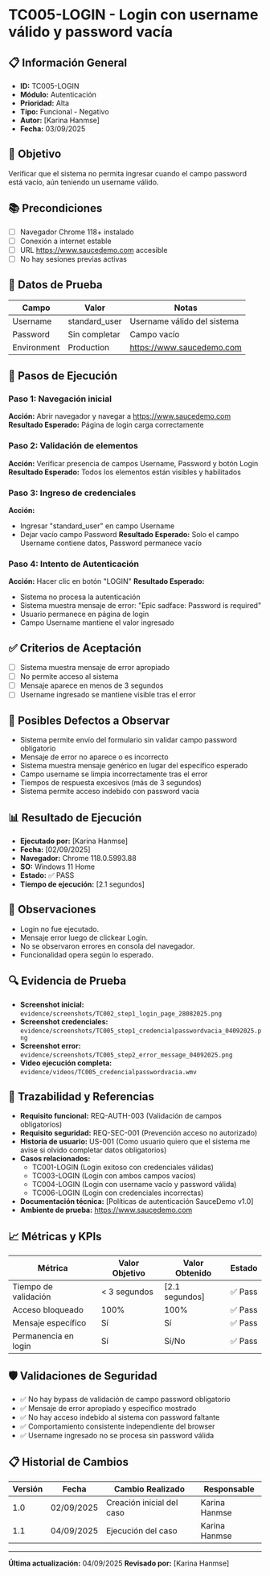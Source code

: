 # TC005-LOGIN - Login con username válido y password vacía

## 📋 Información General
- **ID:** TC005-LOGIN
- **Módulo:** Autenticación
- **Prioridad:** Alta
- **Tipo:** Funcional - Negativo
- **Autor:** [Karina Hanmse]
- **Fecha:** 03/09/2025

## 🎯 Objetivo
Verificar que el sistema no permita ingresar cuando el campo password está vacío, aún teniendo un username válido.

## 📚 Precondiciones
- [ ] Navegador Chrome 118+ instalado
- [ ] Conexión a internet estable
- [ ] URL https://www.saucedemo.com accesible
- [ ] No hay sesiones previas activas

## 🧪 Datos de Prueba
| Campo       | Valor         | Notas |
|-------      |-------        |-------|
| Username    | standard_user | Username válido del sistema  |
| Password    | Sin completar | Campo vacío |
| Environment | Production    | https://www.saucedemo.com |

## 🔄 Pasos de Ejecución

### Paso 1: Navegación inicial
**Acción:** Abrir navegador y navegar a https://www.saucedemo.com
**Resultado Esperado:** Página de login carga correctamente

### Paso 2: Validación de elementos
**Acción:** Verificar presencia de campos Username, Password y botón Login
**Resultado Esperado:** Todos los elementos están visibles y habilitados

### Paso 3: Ingreso de credenciales
**Acción:** 
- Ingresar "standard_user" en campo Username
- Dejar vacío campo Password
**Resultado Esperado:** Solo el campo Username contiene datos, Password permanece vacío

### Paso 4: Intento de Autenticación 
**Acción:** Hacer clic en botón "LOGIN"
**Resultado Esperado:** 
- Sistema no procesa la autenticación
- Sistema muestra mensaje de error: "Epic sadface: Password is required"
- Usuario permanece en página de login
- Campo Username mantiene el valor ingresado

## ✅ Criterios de Aceptación
- [ ] Sistema muestra mensaje de error apropiado
- [ ] No permite acceso al sistema
- [ ] Mensaje aparece en menos de 3 segundos
- [ ] Username ingresado se mantiene visible tras el error

## 🐛 Posibles Defectos a Observar
- Sistema permite envío del formulario sin validar campo password obligatorio
- Mensaje de error no aparece o es incorrecto
- Sistema muestra mensaje genérico en lugar del específico esperado
- Campo username se limpia incorrectamente tras el error
- Tiempos de respuesta excesivos (más de 3 segundos)
- Sistema permite acceso indebido con password vacía

## 📊 Resultado de Ejecución
- **Ejecutado por:** [Karina Hanmse]
- **Fecha:** [02/09/2025]
- **Navegador:** Chrome 118.0.5993.88
- **SO:** Windows 11 Home
- **Estado:** ✅ PASS 
- **Tiempo de ejecución:** [2.1 segundos]

## 📝 Observaciones
 - Login no fue ejecutado.
 - Mensaje error luego de clickear Login.
 - No se observaron errores en consola del navegador.
 - Funcionalidad opera según lo esperado.

## 🔍 Evidencia de Prueba
- **Screenshot inicial:** `evidence/screenshots/TC002_step1_login_page_28082025.png`
- **Screenshot credenciales:** `evidence/screenshots/TC005_step1_credencialpasswordvacia_04092025.png`
- **Screenshot error:** `evidence/screenshots/TC005_step2_error_message_04092025.png`
- **Video ejecución completa:** `evidence/videos/TC005_credencialpasswordvacia.wmv`

## 🔗 Trazabilidad y Referencias
- **Requisito funcional:** REQ-AUTH-003 (Validación de campos obligatorios)
- **Requisito seguridad:** REQ-SEC-001 (Prevención acceso no autorizado)
- **Historia de usuario:** US-001 (Como usuario quiero que el sistema me avise si olvido completar datos obligatorios)
- **Casos relacionados:** 
  - TC001-LOGIN (Login exitoso con credenciales válidas)
  - TC003-LOGIN (Login con ambos campos vacíos)
  - TC004-LOGIN (Login con username vacío y password válida)
  - TC006-LOGIN (Login con credenciales incorrectas)
- **Documentación técnica:** [Políticas de autenticación SauceDemo v1.0]
- **Ambiente de prueba:** https://www.saucedemo.com

## 📈 Métricas y KPIs
| Métrica               | Valor Objetivo  | Valor Obtenido  | Estado    |
|---------              |---------------  |---------------- |--------   |
| Tiempo de validación  | < 3 segundos    | [2.1 segundos]  | ✅ Pass   |
| Acceso bloqueado      | 100%            | 100%            | ✅ Pass   |
| Mensaje específico    | Sí              | Sí              | ✅ Pass   |
| Permanencia en login  | Sí              | Sí/No           | ✅ Pass   |

## 🛡️ Validaciones de Seguridad
- ✅ No hay bypass de validación de campo password obligatorio
- ✅ Mensaje de error apropiado y específico mostrado
- ✅ No hay acceso indebido al sistema con password faltante
- ✅ Comportamiento consistente independiente del browser
- ✅ Username ingresado no se procesa sin password válida

## 📋 Historial de Cambios
| Versión | Fecha | Cambio Realizado | Responsable |
|---------|--------|------------------|-------------|
| 1.0 | 02/09/2025 | Creación inicial del caso | Karina Hanmse |
| 1.1 | 04/09/2025 | Ejecución del caso | Karina Hanmse |


---
**Última actualización:** 04/09/2025
**Revisado por:** [Karina Hanmse]